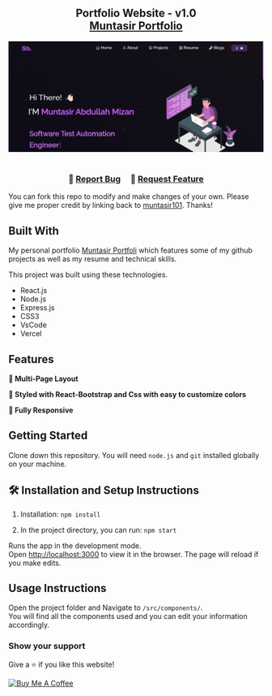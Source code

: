 <h2 align="center">
  Portfolio Website - v1.0<br/>
  <a href="https://muntasir101.vercel.app/" target="_blank">Muntasir Portfolio</a>
</h2>
<div align="center">
  <img alt="Demo" src="https://github.com/Muntasir101/muntasir-portfolio/blob/master/Images/readme-img.png" />
</div>

<br/>



<h3 align="center">
    🔹
    <a href="https://github.com/muntasir101/muntasir-portfolio/issues">Report Bug</a> &nbsp; &nbsp;
    🔹
    <a href="https://github.com/Muntasir101/muntasir-portfolio/issues">Request Feature</a>
</h3>



You can fork this repo to modify and make changes of your own. Please give me proper credit by linking back to [muntasir101](https://github.com/Muntasir101/muntasir-portfolio). Thanks!

## Built With

My personal portfolio <a href="https://muntasir101.vercel.app/" target="_blank">Muntasir Portfoli</a> which features some of my github projects as well as my resume and technical skills.<br/>

This project was built using these technologies.

- React.js
- Node.js
- Express.js
- CSS3
- VsCode
- Vercel

## Features

**📖 Multi-Page Layout**

**🎨 Styled with React-Bootstrap and Css with easy to customize colors**

**📱 Fully Responsive**

## Getting Started

Clone down this repository. You will need `node.js` and `git` installed globally on your machine.

## 🛠 Installation and Setup Instructions

1. Installation: `npm install`

2. In the project directory, you can run: `npm start`

Runs the app in the development mode.\
Open [http://localhost:3000](http://localhost:3000) to view it in the browser.
The page will reload if you make edits.

## Usage Instructions

Open the project folder and Navigate to `/src/components/`. <br/>
You will find all the components used and you can edit your information accordingly.

### Show your support

Give a ⭐ if you like this website!

<a href="" target="_blank"><img src="https://cdn.buymeacoffee.com/buttons/v2/default-violet.png" alt="Buy Me A Coffee" height= "60px" width= "217px" ></a>
